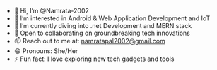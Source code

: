 - 👋 Hi, I’m @Namrata-2002
- 👀 I’m interested in Android & Web Application Development and IoT
- 🌱 I’m currently diving into .net Development and MERN stack
- 💞️ Open to collaborating on groundbreaking tech innovations
- 📫 Reach out to me at: namratapal2002@gmail.com
- 😄 Pronouns: She/Her
- ⚡ Fun fact: I love exploring new tech gadgets and tools

<!---
Namrata-2002/Namrata-2002 is a ✨ special ✨ repository because its `README.md` (this file) appears on your GitHub profile.
You can click the Preview link to take a look at your changes.
--->
